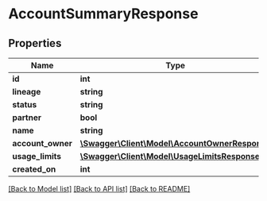 # AccountSummaryResponse

## Properties
Name | Type | Description | Notes
------------ | ------------- | ------------- | -------------
**id** | **int** |  | 
**lineage** | **string** |  | 
**status** | **string** |  | 
**partner** | **bool** |  | 
**name** | **string** |  | [optional] 
**account_owner** | [**\Swagger\Client\Model\AccountOwnerResponse**](AccountOwnerResponse.md) |  | 
**usage_limits** | [**\Swagger\Client\Model\UsageLimitsResponse**](UsageLimitsResponse.md) |  | 
**created_on** | **int** |  | 

[[Back to Model list]](../../README.md#documentation-for-models) [[Back to API list]](../../README.md#documentation-for-api-endpoints) [[Back to README]](../../README.md)

